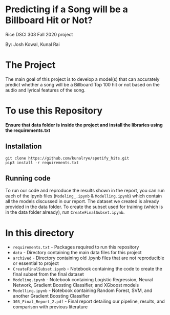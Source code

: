 # Predicting if a Song will be a Billboard Hit or Not?
Rice DSCI 303 Fall 2020 project

By: Josh Kowal, Kunal Rai

# The Project 

The main goal of this project is to develop a model(s) that can accurately predict whether a song will be a Billboard Top 100 hit or not based on the audio and lyrical features of the song. 


# To use this Repository

**Ensure that data folder is inside the project and install the libraries using the requirements.txt**


## Installation

`git clone https://github.com/kunalrye/spotify_hits.git` \
`pip3 install -r requirements.txt` 

## Running code 
To run our code and reproduce the results shown in the report, you can run each of the ipynb files (``Modeling_.ipynb`` & ``Modelling.ipynb``) which contain all the models discussed in our report. The dataset we created is already provided in the data folder. To create the subset used for training (which is in the data folder already), run ``CreateFinalSubset.ipynb``.


# In this directory

* ``requirements.txt`` - Packages required to run this repository
* ``data`` - Directory containing the main data files for this project
* ``archived`` - Directory containing old .ipynb files that are not reproducible or essential to project
* ``CreateFinalSubset.ipynb`` - Notebook containing the code to create the final subset from the final dataset
* ``Modeling.ipynb`` - Notebook containing Logistic Regression, Neural Network, Gradient Boosting Classifier, and XGboost models
* ``Modelling.ipynb`` - Notebook containing Random Forest, SVM, and another Gradient Boosting Classifier
* ``303_Final_Report_2.pdf`` - Final report detailing our pipeline, results, and comparison with previous literature



